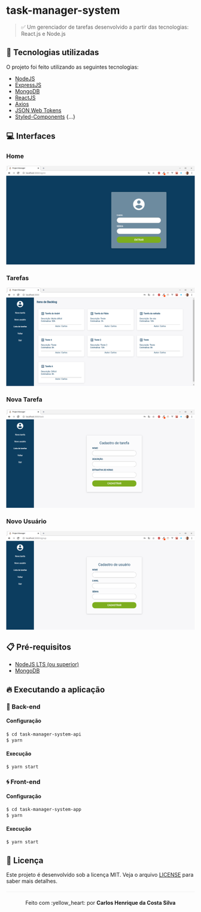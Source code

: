 # task-manager-system
> :white_check_mark: Um gerenciador de tarefas desenvolvido a partir das tecnologias: React.js e Node.js

## :rocket: Tecnologias utilizadas

O projeto foi feito utilizando as seguintes tecnologias:

- [NodeJS](https://nodejs.org/en/)
- [ExpressJS](https://expressjs.com/pt-br/)
- [MongoDB](https://www.mongodb.com/)
- [ReactJS](https://reactjs.org/)
- [Axios](https://github.com/axios/axios)
- [JSON Web Tokens](https://jwt.io/)
- [Styled-Components](https://styled-components.com/)
{...}

## :computer: Interfaces

### Home
<p align="center">
    <img src="/public/assets/task-manager-home.png">
</p>

### Tarefas
<p align="center">
    <img src="/public/assets/task-manager-tasks.png">
</p>

### Nova Tarefa
<p align="center">
    <img src="/public/assets/task-manager-task.png">
</p>

### Novo Usuário
<p align="center">
    <img src="/public/assets/task-manager-user.png">
</p>

## :clipboard: Pré-requisitos

- [NodeJS LTS (ou superior)](https://nodejs.org/en/)
- [MongoDB](https://www.mongodb.com/)

## :fire: Executando a aplicação

### :bug: Back-end
#### Configuração
```
$ cd task-manager-system-api
$ yarn
```
#### Execução
```
$ yarn start
```
### :cyclone: Front-end
#### Configuração

```
$ cd task-manager-system-app
$ yarn
```
#### Execução
```
$ yarn start
```

## :page_facing_up: Licença 
Este projeto é desenvolvido sob a licença MIT. Veja o arquivo [LICENSE](LICENSE.md) para saber mais detalhes.

<p align="center" style="margin-top: 20px; border-top: 1px solid #eee; padding-top: 20px;">Feito com :yellow_heart: por <strong> Carlos Henrique da Costa Silva </strong> </p>
